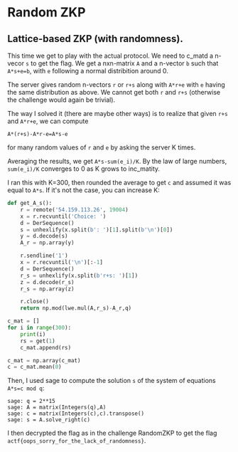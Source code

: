 # Random ZKP
## Lattice-based ZKP (with randomness). 

This time we get to play with the actual protocol. We need to c_matd a n-vecor `s` to get the flag. We get a nxn-matrix `A` and a n-vector `b` such that `A*s+e=b`, with `e` following a normal distribition around 0.

The server gives random n-vectors `r` or `r+s` along with `A*r+e` with `e` having the same distribution as above. We cannot get both `r` and `r+s` (otherwise the challenge would again be trivial). 

The way I solved it (there are maybe other ways) is to realize that given `r+s` and `A*r+e`, we can compute 
```
A*(r+s)-A*r-e=A*s-e
```
for many random values of `r` and `e` by asking the server K times.

Averaging the results, we get `A*s-sum(e_i)/K`. By the law of large numbers, `sum(e_i)/K` converges to 0 as K grows to inc_matity. 

I ran this with K=300, then rounded the average to get `c` and assumed it was equal to `A*s`. If it's not the case, you can increase K:
```python
def get_A_s():
    r = remote('54.159.113.26', 19004)
    x = r.recvuntil('Choice: ')
    d = DerSequence()
    s = unhexlify(x.split(b': ')[1].split(b'\n')[0])
    y = d.decode(s)
    A_r = np.array(y)

    r.sendline('1')
    x = r.recvuntil('\n')[:-1]
    d = DerSequence()
    r_s = unhexlify(x.split(b'r+s: ')[1])
    z = d.decode(r_s)
    r_s = np.array(z)

    r.close()
    return np.mod(lwe.mul(A,r_s)-A_r,q)

c_mat = []
for i in range(300):
    print(i)
    rs = get(1)
    c_mat.append(rs)

c_mat = np.array(c_mat)
c = c_mat.mean(0)
```

Then, I used sage to compute the solution `s` of the system of equations `A*s=c mod q`:
```
sage: q = 2**15
sage: A = matrix(Integers(q),A)
sage: c = matrix(Integers(c),c).transpose()
sage: s = A.solve_right(c)
```

I then decrypted the flag as in the challenge RandomZKP to get the flag `actf{oops_sorry_for_the_lack_of_randomness}`.
